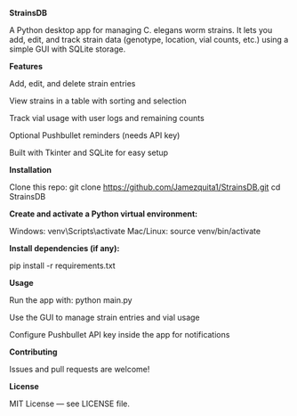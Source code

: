 **StrainsDB**

A Python desktop app for managing C. elegans worm strains. It lets you add, edit, and track strain data (genotype, location, vial counts, etc.) using a simple GUI with SQLite storage.

**Features**

Add, edit, and delete strain entries

View strains in a table with sorting and selection

Track vial usage with user logs and remaining counts

Optional Pushbullet reminders (needs API key)

Built with Tkinter and SQLite for easy setup

**Installation**

Clone this repo:
git clone https://github.com/Jamezquita1/StrainsDB.git
cd StrainsDB

**Create and activate a Python virtual environment:**

Windows: venv\Scripts\activate
Mac/Linux: source venv/bin/activate

**Install dependencies (if any):**

pip install -r requirements.txt

**Usage**

Run the app with:
python main.py

Use the GUI to manage strain entries and vial usage

Configure Pushbullet API key inside the app for notifications

**Contributing**

Issues and pull requests are welcome!

**License**

MIT License — see LICENSE file.
